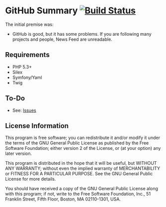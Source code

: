 GitHub Summary [![Build Status](https://secure.travis-ci.org/jeanpimentel/GitHub-Summary.png)](http://travis-ci.org/jeanpimentel/GitHub-Summary)
==============

The initial premise was:

* GitHub is good, but it has some problems. If you are following many projects and people, News Feed are unreadable.


Requirements
------------
  * PHP 5.3+
  * Silex
  * Symfony/Yaml
  * Twig


To-Do
-----
  * See: [Issues](https://github.com/jeanpimentel/GitHub-Summary/issues)


License Information
-------------------

This program is free software; you can redistribute it and/or modify
it under the terms of the GNU General Public License as published by
the Free Software Foundation; either version 2 of the License, or (at
your option) any later version.

This program is distributed in the hope that it will be useful, but
WITHOUT ANY WARRANTY; without even the implied warranty of
MERCHANTABILITY or FITNESS FOR A PARTICULAR PURPOSE.  See the GNU
General Public License for more details.

You should have received a copy of the GNU General Public License
along with this program; if not, write to the Free Software
Foundation, Inc., 51 Franklin Street, Fifth Floor, Boston, MA
02110-1301, USA.
